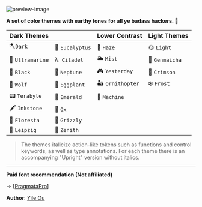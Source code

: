 ![preview-image](https://raw.githubusercontent.com/troydraws/paddy-color-theme/master/paddy-color-theme-preview.gif)

**A set of color themes with earthy tones for all ye badass hackers. 🍁**

| Dark Themes     |                    | Lower Contrast  | Light Themes  |
| --------------- | ------------------ | --------------- | ------------- |
| 🪓`Dark`         | 🌿 `Eucalyptus`     | 🌄 `Haze`        | 🌞 `Light`     |
| 🌊 `Ultramarine` | λ&nbsp;  `Citadel` | 🌥 `Mist`        | 🍵 `Genmaicha` |
| 🚧 `Black`       | 🔵 `Neptune`        | 🎮 `Yesterday`   | 🍷 `Crimson`   |
| 🐺 `Wolf`        | 🍆 `Eggplant`       | 🏜 `Ornithopter` | ❄️ `Frost`     |
| 📟 `Terabyte`    | 🌲 `Emerald`        | 🤖 `Machine`     |               |
| 🖋 `Inkstone`    | 🧧 `Ox`             |                 |               |
| 🌸 `Floresta`    | 🐻 `Grizzly`        |                 |               |
| 🎼 `Leipzig`     | 🌌 `Zenith`         |                 |               |

&NewLine;

> The themes italicize action-like tokens such as functions and control keywords, as well as type annotations. For each theme there is an accompanying "Upright" version without italics.

---

**Paid font recommendation (Not affiliated)**

→ [[PragmataPro](https://fsd.it/shop/fonts/pragmatapro/)]

**Author**: [Yile Ou](https://yile.art/)